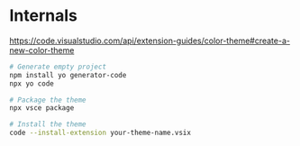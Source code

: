 # Internals

https://code.visualstudio.com/api/extension-guides/color-theme#create-a-new-color-theme

```bash
# Generate empty project
npm install yo generator-code
npx yo code

# Package the theme
npx vsce package

# Install the theme
code --install-extension your-theme-name.vsix
```
